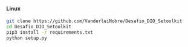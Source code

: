 
#### Linux
```bash
git clone https://github.com/VanderleiNobre/Desafio_DIO_Setoolkit
cd Desafio_DIO_Setoolkit
pip3 install -r requirements.txt
python setup.py
```
<br/>

